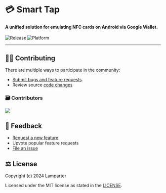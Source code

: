 # 💳 Smart Tap

#### A unified solution for emulating NFC cards on Android via Google Wallet.

<p align="center">
  <a title="GitHub Releases" target="_blank" href="https://github.com/Lamparter/SmartTap/releases/latest">
    <img align="left" src="https://img.shields.io/github/v/release/Lamparter/SmartTap" alt="Release" />
  </a>
  <a title="Platform" target="_blank">
    <img align="left" src="https://img.shields.io/badge/platform-android-green" alt="Platform" />
  </a>
</p>

<br/>

---

<!--## 🎁 Download

### 🛍 Play Store

<a title="Microsoft Store" href="https://apps.microsoft.com/store/detail/9PPC02GP33FT">
  <img src="https://user-images.githubusercontent.com/76810494/189479518-fc0f18a9-b0a4-4a63-8e7b-27a4284d93af.png" alt="Release" />
</a>

### 😺 GitHub

<a title="GitHub" href='https://github.com/RiversideValley/Emerald/releases/latest'>
  <img src='https://user-images.githubusercontent.com/74561130/160255105-5e32f911-574f-4cc4-b90b-8769099086e4.png'alt='Get it from GitHub' />
</a>

### 🔨 Building from source
###### ⭐Recommended⭐

This is our preferred method.
See [this section](#-building-the-code)-->

## 🧑‍💻 Contributing

There are multiple ways to participate in the community:

- [Submit bugs and feature requests](https://github.com/Lamparter/SmartTap/issues/new/choose).
- Review source [code changes](https://github.com/Lamparter/SmartTap/commits)

<!--### 🏗️ Codebase Structure

```
.
└──src                               // The source code.
   ├──Esme.Services                  // Simple computer functions that Esme can complete
   └──Esme.Intelligence              // Intelligence repository
```
   └──Esme.Hypervisor                // Simulation software-->

### 🗃️ Contributors

<a href="https://github.com/Lamparter/SmartTap/graphs/contributors">
  <img src="https://contrib.rocks/image?repo=Lamparter/SmartTap" />
</a>

## 🦜 Feedback

- [Request a new feature](https://github.com/Lamparter/SmartTap/pulls)
- Upvote popular feature requests
- [File an issue](https://github.com/Lamparter/SmartTap/issues/new/choose)

<!--
## 🔨 Building the Code

##### 1. Prerequisites

Ensure you have following components:

- [Git](https://git-scm.com/)
- [Visual Studio 2022](https://visualstudio.microsoft.com/vs/) with following individual components:
  - Python SDK

### 2. Git

Clone the repository:

```git
git clone https://github.com/DepthCDLS/Esmerelda
```

Choose which channel you want via branches. You can choose from either [stable](https://github.com/DepthCDLS/Esmerelda/tree/stable) or [dev](https://github.com/DepthCDLS/Esmerelda/tree/dev).

### 4. Build the project

- Open `Esmerelda.sln`.
- Choose which function you want Esme to start with and right-click on the appropriate project, and select 'Set as startup item'
- Build with `DEBUG|x64`
-->

## ⚖️ License

Copyright (c) 2024 Lamparter

Licensed under the MIT license as stated in the [LICENSE](LICENSE.md).
